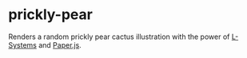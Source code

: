 # prickly-pear

Renders a random prickly pear cactus illustration with the power of [L-Systems](https://en.wikipedia.org/wiki/L-system) and [Paper.js](http://paperjs.org/).